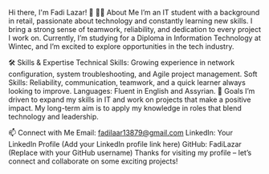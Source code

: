 Hi there, I'm Fadi Lazar! 👋
👨‍💻 About Me
I’m an IT student with a background in retail, passionate about technology and constantly learning new skills. I bring a strong sense of teamwork, reliability, and dedication to every project I work on. Currently, I’m studying for a Diploma in Information Technology at Wintec, and I’m excited to explore opportunities in the tech industry.








🛠️ Skills & Expertise
Technical Skills: Growing experience in network configuration, system troubleshooting, and Agile project management.
Soft Skills: Reliability, communication, teamwork, and a quick learner always looking to improve.
Languages: Fluent in English and Assyrian.
🌱 Goals
I’m driven to expand my skills in IT and work on projects that make a positive impact. My long-term aim is to apply my knowledge in roles that blend technology and leadership.










📫 Connect with Me
Email: fadilaar13879@gmail.com
LinkedIn: Your LinkedIn Profile (Add your LinkedIn profile link here)
GitHub: FadiLazar (Replace with your GitHub username)
Thanks for visiting my profile – let’s connect and collaborate on some exciting projects!

